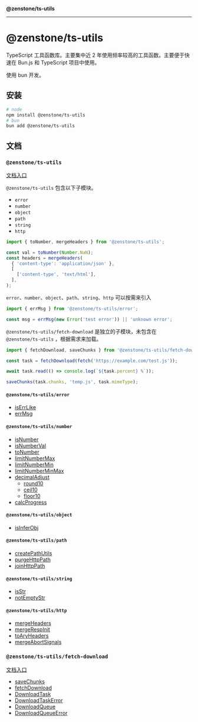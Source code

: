 **@zenstone/ts-utils**

***

# @zenstone/ts-utils

TypeScript 工具函数库。主要集中近 2 年使用频率较高的工具函数。主要便于快速在
Bun.js 和 TypeScript 项目中使用。

使用 bun 开发。

## 安装

```bash
# node
npm install @zenstone/ts-utils
# bun
bun add @zenstone/ts-utils
```

## 文档

### `@zenstone/ts-utils`

[文档入口](https://github.com/janpoem/ts-utils/blob/main/docs/globals.md)

`@zenstone/ts-utils` 包含以下子模块。

- `error`
- `number`
- `object`
- `path`
- `string`
- `http`

```ts
import { toNumber, mergeHeaders } from '@zenstone/ts-utils';

const val = toNumber(Number.NaN);
const headers = mergeHeaders(
  { 'content-type': 'application/json' },
  [
    ['content-type', 'text/html'],
  ],
);
```

`error`、`number`、`object`、`path`、`string`、`http` 可以按需来引入

```ts
import { errMsg } from '@zenstone/ts-utils/error';

const msg = errMsg(new Error('test error')) || 'unknown error';
```

`@zenstone/ts-utils/fetch-download` 是独立的子模块，未包含在 `@zenstone/ts-utils`
，根据需求来加载。

```ts
import { fetchDownload, saveChunks } from '@zenstone/ts-utils/fetch-download';

const task = fetchDownload(fetch('https://example.com/test.js'));

await task.read(() => console.log(`${task.percent} %`));

saveChunks(task.chunks, 'temp.js', task.mimeType);
```

#### `@zenstone/ts-utils/error`

- [isErrLike](https://github.com/janpoem/ts-utils/blob/main/docs/functions/isErrLike.md)
- [errMsg](https://github.com/janpoem/ts-utils/blob/main/docs/functions/errMsg.md)

#### `@zenstone/ts-utils/number`

- [isNumber](https://github.com/janpoem/ts-utils/blob/main/docs/functions/isNumber.md)
- [isNumberVal](https://github.com/janpoem/ts-utils/blob/main/docs/functions/isNumberVal.md)
- [toNumber](https://github.com/janpoem/ts-utils/blob/main/docs/functions/toNumber.md)
- [limitNumberMax](https://github.com/janpoem/ts-utils/blob/main/docs/functions/limitNumberMax.md)
- [limitNumberMin](https://github.com/janpoem/ts-utils/blob/main/docs/functions/limitNumberMin.md)
- [limitNumberMinMax](https://github.com/janpoem/ts-utils/blob/main/docs/functions/limitNumberMinMax.md)
- [decimalAdjust](https://github.com/janpoem/ts-utils/blob/main/docs/functions/decimalAdjust.md)
    - [round10](https://github.com/janpoem/ts-utils/blob/main/docs/functions/round10.md)
    - [ceil10](https://github.com/janpoem/ts-utils/blob/main/docs/functions/ceil10.md)
    - [floor10](https://github.com/janpoem/ts-utils/blob/main/docs/functions/floor10.md)
- [calcProgress](https://github.com/janpoem/ts-utils/blob/main/docs/functions/calcProgress.md)

#### `@zenstone/ts-utils/object`

- [isInferObj](https://github.com/janpoem/ts-utils/blob/main/docs/functions/isInferObj.md)

#### `@zenstone/ts-utils/path`

- [createPathUtils](https://github.com/janpoem/ts-utils/blob/main/docs/functions/createPathUtils.md)
- [purgeHttpPath](https://github.com/janpoem/ts-utils/blob/main/docs/functions/purgeHttpPath.md)
- [joinHttpPath](https://github.com/janpoem/ts-utils/blob/main/docs/functions/joinHttpPath.md)

#### `@zenstone/ts-utils/string`

- [isStr](https://github.com/janpoem/ts-utils/blob/main/docs/functions/isStr.md)
- [notEmptyStr](https://github.com/janpoem/ts-utils/blob/main/docs/functions/notEmptyStr.md)

#### `@zenstone/ts-utils/http`

- [mergeHeaders](https://github.com/janpoem/ts-utils/blob/main/docs/functions/mergeHeaders.md)
- [mergeRespInit](https://github.com/janpoem/ts-utils/blob/main/docs/functions/mergeRespInit.md)
- [toAryHeaders](https://github.com/janpoem/ts-utils/blob/main/docs/functions/toAryHeaders.md)
- [mergeAbortSignals](https://github.com/janpoem/ts-utils/blob/main/docs/functions/mergeAbortSignals.md)

### `@zenstone/ts-utils/fetch-download`

[文档入口](https://github.com/janpoem/ts-utils/blob/main/docs/fetch-download/globals.md)

- [saveChunks](https://github.com/janpoem/ts-utils/blob/main/docs/fetch-download/functions/saveChunks.md)
- [fetchDownload](https://github.com/janpoem/ts-utils/blob/main/docs/fetch-download/functions/fetchDownload.md)
- [DownloadTask](https://github.com/janpoem/ts-utils/blob/main/docs/fetch-download/classes/DownloadTask.md)
- [DownloadTaskError](https://github.com/janpoem/ts-utils/blob/main/docs/fetch-download/classes/DownloadTaskError.md)
- [DownloadQueue](https://github.com/janpoem/ts-utils/blob/main/docs/fetch-download/classes/DownloadQueue.md)
- [DownloadQueueError](https://github.com/janpoem/ts-utils/blob/main/docs/fetch-download/classes/DownloadQueueError.md)
